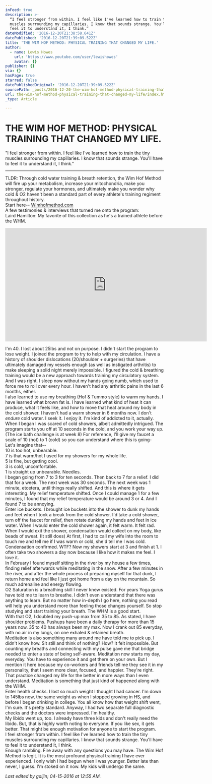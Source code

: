```yaml
---
inFeed: true
description: >-
  “I feel stronger from within. I feel like I've learned how to train the tiny
  muscles surrounding my capillaries. I know that sounds strange. You'll have to
  feel it to understand it, I think.”
dateModified: '2016-12-20T21:38:58.641Z'
datePublished: '2016-12-20T21:39:09.522Z'
title: 'THE WIM HOF METHOD: PHYSICAL TRAINING THAT CHANGED MY LIFE.'
author:
  - name: Lewis Howes
    url: 'https://www.youtube.com/user/lewishowes'
    avatar: {}
publisher: {}
via: {}
hasPage: true
starred: false
datePublishedOriginal: '2016-12-20T21:39:09.522Z'
sourcePath: _posts/2016-12-20-the-wim-hof-method-physical-training-that-changed-my-life.md
url: the-wim-hof-method-physical-training-that-changed-my-life/index.html
_type: Article

---
```

# **THE WIM HOF METHOD: PHYSICAL TRAINING THAT CHANGED MY LIFE.**

"I feel stronger from within. I feel like I've learned how to train the tiny muscles surrounding my capillaries. I know that sounds strange. You'll have to feel it to understand it, I think."

---

TLDR: Through cold water training & breath retention, the Wim Hof Method will fire up your metabolism, increase your mitochondria, make you stronger, regulate your hormones, and ultimately make you wonder why cold & O2 haven't been a standard part of every athlete's training regiment throughout history.   
Start here-- [Wimhofmethod.com][0]  
A few testimonies & interviews that turned me onto the program:  
Laird Hamilton: My favorite of this collection as he's a trained athlete before the WHM.

<iframe src="https://cdn.embedly.com/widgets/media.html?src=https%3A%2F%2Fwww.youtube.com%2Fembed%2FsTU3reidiWY%3Ffeature%3Doembed&amp;url=http%3A%2F%2Fwww.youtube.com%2Fwatch%3Fv%3DsTU3reidiWY&amp;image=https%3A%2F%2Fi.ytimg.com%2Fvi%2FsTU3reidiWY%2Fhqdefault.jpg&amp;key=b7d04c9b404c499eba89ee7072e1c4f7&amp;type=text%2Fhtml&amp;schema=youtube" width="640" height="360" scrolling="no" frameborder="0" allowfullscreen="" style=""></iframe>

I'm 40\. I lost about 25lbs and not on purpose. I didn't start the program to lose weight. I joined the program to try to help with my circulation. I have a history of shoulder dislocations (20/shoulder + surgeries) that have ultimately damaged my vessels enough (as well as instigated arthritis) to make sleeping a solid night merely impossible. I figured the cold & breathing training would be a new approach towards training my circulatory system. And I was right. I sleep now without my hands going numb, which used to force me to roll over every hour. I haven't had any arthritic pains in the last 6 months, either.   
I also learned to use my breathing (Hof & Tummo style) to warm my hands. I have learned what brown fat is. I have learned what kind of heat it can produce, what it feels like, and how to move that heat around my body in the cold shower. I haven't had a warm shower in 6 months now. I don't _endure_ cold water. I seek it. I enjoy it. I'm kind of addicted to it, actually.   
When I began I was scared of cold showers, albeit admittedly intrigued. The program starts you off at 10 seconds in the cold, and you work your way up. (The ice bath challenge is at week 8) For reference, I'll give my faucet a scale of 10 (hot) to 1 (cold) so you can understand where this is going-  
Let's imagine that--  
10 is too hot, unbearable.   
7 is that warm/hot I used for my showers for my whole life.   
5 is fine, but getting cool.   
3 is cold, uncomfortable.   
1 is straight up unbearable. Needles.   
I began going from 7 to 3 for ten seconds. Then back to 7 for a relief. I did that for a week. The next week was 30 seconds. The next week was 1 minute, etcetera, until things really shifted. And this is where it gets interesting. My relief temperature shifted. Once I could manage 1 for a few minutes, I found that my relief temperature would be around 3 or 4\. And I found 7 to be annoying.   
Enter ice buckets. I brought ice buckets into the shower to dunk my hands and feet when I took a break from the cold shower. I'd take a cold shower, turn off the faucet for relief, then rotate dunking my hands and feet in ice water. When I would enter the cold shower again, it felt warm. It felt rad.   
When I would exit the shower, condensation would collect on my body, like beads of sweat. (It still does) At first, I had to call my wife into the room to touch me and tell me if I was warm or cold, she'd tell me I was cold. Condensation confirmed. WTF? Now my showers start at 3 and finish at 1\. I often take two showers a day now because I like how it makes me feel. I love it.   
In February I found myself sitting in the river by my house a few times, finding relief afterwards while meditating in the snow. After a few minutes in the river, and after the whole process of preparing myself for that dunk, I return home and feel like I just got home from a day on the mountain. So much adrenaline and energy flowing.   
O2 Saturation is a breathing skill I never knew existed. For years Yoga gurus have told me to learn to breathe. I didn't even understand that there was anything to learn. But no matter how in-depth I go here, nothing you read will help you understand more than feeling those changes yourself. So stop studying and start training your breath. The WHM is a good start.   
With that O2, I doubled my push-up max from 35 to 85\. As stated, I have shoulder problems. Pushups have been a daily therapy for more than 15 years now. 35 to 40 has always been my max. Now I crank out 85 everyday, with no air in my lungs, on one exhaled & retained breath.  
Meditation is also something many around me have told me to pick up. I didn't know how. Sit still and think of nothing? How? It felt impossible. But counting my breaths and connecting with my pulse gave me that bridge needed to enter a state of being self-aware. Meditation now starts my day, everyday. You have to experience it and get there on your own. But I mention it here because my co-workers and friends tell me they see it in my personality, that I seem more clear, focused, and happier. They're right. That practice changed my life for the better in more ways than I even understand. Meditation is something that just kind of happened along with the WHM.   
Enter health checks. I lost so much weight I thought I had cancer. I'm down to 145lbs now, the same weight as when I stopped growing in HS, and before I began drinking in college. You all know how that weight shift went, I'm sure. It's pretty standard. Anyway, I had two separate full diagnostic checks and the doctors were impressed. I'm healthy.  
My libido went up, too. I already have three kids and don't really need the libido. But, that is highly worth noting to everyone. If you like sex, it gets better. That might be enough motivation for anyone to start the program.   
I feel stronger from within. I feel like I've learned how to train the tiny muscles surrounding my capillaries. I know that sounds strange. You'll have to feel it to understand it, I think.  
Enough rambling. Fire away with any questions you may have. The Wim Hof Method is legit. It is the most profound physical training I have ever experienced. I only wish I had begun when I was younger. Better late than never, I guess. I'm stoked on it now. My kids will undergo the same.

_Last edited by gaijin; 04-15-2016 at 12:55 AM._

[0]: http://www.wimhofmethod.com/